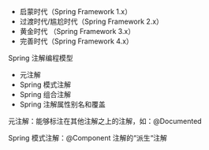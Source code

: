 - 启蒙时代（Spring Framework 1.x）
- 过渡时代/尴尬时代（Spring Framework 2.x）
- 黄金时代 （Spring Framework 3.x）
- 完善时代（Spring Framework 4.x）





Spring 注解编程模型

- 元注解
- Spring 模式注解
- Spring 组合注解
- Spring 注解属性别名和覆盖

元注解：能够标注在其他注解之上的注解，如：@Documented

Spring 模式注解：@Component 注解的“派生“注解

